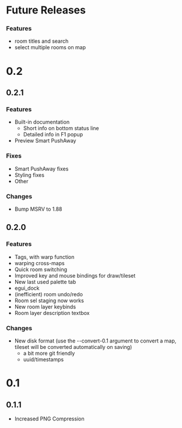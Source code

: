 # Future Releases

### Features

- room titles and search
- select multiple rooms on map

# 0.2

## 0.2.1

### Features

- Built-in documentation
    - Short info on bottom status line
    - Detailed info in F1 popup
- Preview Smart PushAway

### Fixes

- Smart PushAway fixes
- Styling fixes
- Other

### Changes

- Bump MSRV to 1.88

## 0.2.0

### Features

- Tags, with warp function
- warping cross-maps
- Quick room switching
- Improved key and mouse bindings for draw/tileset
- New last used palette tab
- egui_dock
- (inefficient) room undo/redo
- Room sel staging now works
- New room layer keybinds
- Room layer description textbox

### Changes

- New disk format (use the --convert-0.1 argument to convert a map, tileset will be converted automatically on saving)
    - a bit more git friendly
    - uuid/timestamps

# 0.1

## 0.1.1

- Increased PNG Compression
